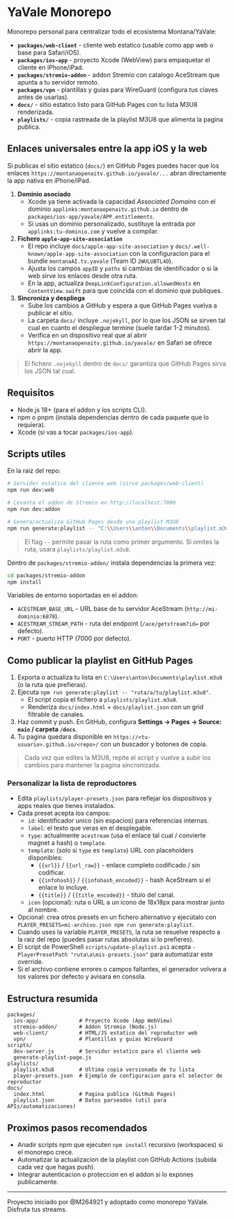 # YaVale Monorepo

Monorepo personal para centralizar todo el ecosistema Montana/YaVale:

- **`packages/web-client`** - cliente web estatico (usable como app web o base para Safari/iOS).
- **`packages/ios-app`** - proyecto Xcode (WebView) para empaquetar el cliente en iPhone/iPad.
- **`packages/stremio-addon`** - addon Stremio con catalogo AceStream que apunta a tu servidor remoto.
- **`packages/vpn`** - plantillas y guias para WireGuard (configura tus claves antes de usarlas).
- **`docs/`** - sitio estatico listo para GitHub Pages con tu lista M3U8 renderizada.
- **`playlists/`** - copia rastreada de la playlist M3U8 que alimenta la pagina publica.

## Enlaces universales entre la app iOS y la web

Si publicas el sitio estatico (`docs/`) en GitHub Pages puedes hacer que los enlaces `https://montanaopenaitv.github.io/yavale/...`
abran directamente la app nativa en iPhone/iPad.

1. **Dominio asociado**
   - Xcode ya tiene activada la capacidad *Associated Domains* con el dominio `applinks:montanaopenaitv.github.io` dentro de `packages/ios-app/yavale/APP.entitlements`.
   - Si usas un dominio personalizado, sustituye la entrada por `applinks:tu-dominio.com` y vuelve a compilar.
2. **Fichero `apple-app-site-association`**
   - El repo incluye `docs/apple-app-site-association` y `docs/.well-known/apple-app-site-association` con la configuracion para el bundle `montanaAI.tv.yavale` (Team ID `2WULUBTL4D`).
   - Ajusta los campos `appID` y `paths` si cambias de identificador o si la web sirve los enlaces desde otra ruta.
   - En la app, actualiza `DeepLinkConfiguration.allowedHosts` en `ContentView.swift` para que coincida con el dominio que publiques.
3. **Sincroniza y despliega**
   - Sube los cambios a GitHub y espera a que GitHub Pages vuelva a publicar el sitio.
   - La carpeta `docs/` incluye `.nojekyll`, por lo que los JSON se sirven tal cual en cuanto el despliegue termine (suele tardar 1-2 minutos).
   - Verifica en un dispositivo real que al abrir `https://montanaopenaitv.github.io/yavale/` en Safari se ofrece abrir la app.

> El fichero `.nojekyll` dentro de `docs/` garantiza que GitHub Pages sirva los JSON tal cual.

## Requisitos

- Node.js 18+ (para el addon y los scripts CLI).
- npm o pnpm (instala dependencias dentro de cada paquete que lo requiera).
- Xcode (si vas a tocar `packages/ios-app`).

## Scripts utiles

En la raiz del repo:

```bash
# Servidor estatico del cliente web (sirve packages/web-client)
npm run dev:web

# Levanta el addon de Stremio en http://localhost:7000
npm run dev:addon

# Genera/actualiza GitHub Pages desde una playlist M3U8
npm run generate:playlist -- "C:\\Users\\anton\\Documents\\playlist.m3u8"
```

> El flag `--` permite pasar la ruta como primer argumento. Si omites la ruta, usara `playlists/playlist.m3u8`.

Dentro de `packages/stremio-addon/` instala dependencias la primera vez:

```bash
cd packages/stremio-addon
npm install
```

Variables de entorno soportadas en el addon:

- `ACESTREAM_BASE_URL` - URL base de tu servidor AceStream (`http://mi-dominio:6878`).
- `ACESTREAM_STREAM_PATH` - ruta del endpoint (`/ace/getstream?id=` por defecto).
- `PORT` - puerto HTTP (7000 por defecto).

## Como publicar la playlist en GitHub Pages

1. Exporta o actualiza tu lista en `C:\Users\anton\Documents\playlist.m3u8` (o la ruta que prefieras).
2. Ejecuta `npm run generate:playlist -- "ruta/a/tu/playlist.m3u8"`.
   - El script copia el fichero a `playlists/playlist.m3u8`.
   - Renderiza `docs/index.html` + `docs/playlist.json` con un grid filtrable de canales.
3. Haz commit y push. En GitHub, configura **Settings -> Pages -> Source: `main` / carpeta `/docs`**.
4. Tu pagina quedara disponible en `https://<tu-usuario>.github.io/<repo>/` con un buscador y botones de copia.

> Cada vez que edites la M3U8, repite el script y vuelve a subir los cambios para mantener la pagina sincronizada.

### Personalizar la lista de reproductores

- Edita `playlists/player-presets.json` para reflejar los dispositivos y apps reales que tienes instalados.
- Cada preset acepta los campos:
  - `id`: identificador unico (sin espacios) para referencias internas.
  - `label`: el texto que veras en el desplegable.
  - `type`: actualmente `acestream` (usa el enlace tal cual / convierte magnet a hash) o `template`.
  - `template`: (solo si `type` es `template`) URL con placeholders disponibles:
    - `{{url}}` / `{{url_raw}}` - enlace completo codificado / sin codificar.
    - `{{infohash}}` / `{{infohash_encoded}}` - hash AceStream si el enlace lo incluye.
    - `{{title}}` / `{{title_encoded}}` - titulo del canal.
  - `icon` (opcional): ruta o URL a un icono de 18x18px para mostrar junto al nombre.
- Opcional: crea otros presets en un fichero alternativo y ejecútalo con `PLAYER_PRESETS=mi-archivo.json npm run generate:playlist`.
- Cuando uses la variable `PLAYER_PRESETS`, la ruta se resuelve respecto a la raiz del repo (puedes pasar rutas absolutas si lo prefieres).
- El script de PowerShell `scripts/update-playlist.ps1` acepta `-PlayerPresetPath "ruta\a\mis-presets.json"` para automatizar este override.
- Si el archivo contiene errores o campos faltantes, el generador volvera a los valores por defecto y avisara en consola.

## Estructura resumida

```
packages/
  ios-app/             # Proyecto Xcode (App WebView)
  stremio-addon/       # Addon Stremio (Node.js)
  web-client/          # HTML/JS estatico del reproductor web
  vpn/                 # Plantillas y guias WireGuard
scripts/
  dev-server.js        # Servidor estatico para el cliente web
  generate-playlist-page.js
playlists/
  playlist.m3u8        # Ultima copia versionada de tu lista
  player-presets.json  # Ejemplo de configuracion para el selector de reproductor
docs/
  index.html           # Pagina publica (GitHub Pages)
  playlist.json        # Datos parseados (util para APIs/automatizaciones)
```

## Proximos pasos recomendados

- Anadir scripts npm que ejecuten `npm install` recursivo (workspaces) si el monorepo crece.
- Automatizar la actualizacion de la playlist con GitHub Actions (subida cada vez que hagas push).
- Integrar autenticacion o proteccion en el addon si lo expones publicamente.

---
Proyecto iniciado por @M264921 y adoptado como monorepo YaVale. Disfruta tus streams.
